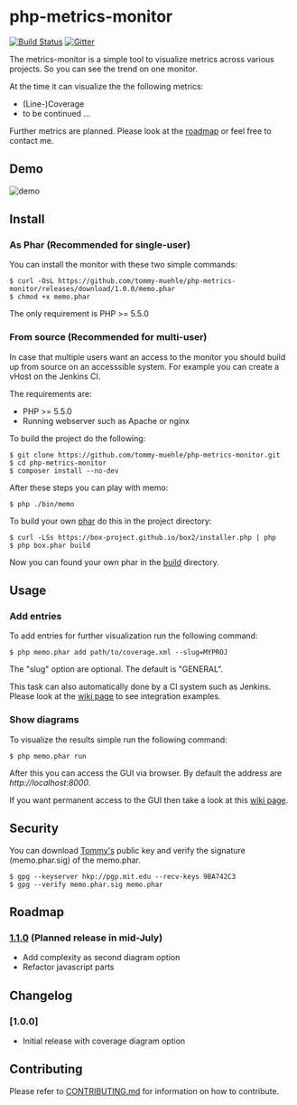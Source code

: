 # php-metrics-monitor

[![Build Status](https://travis-ci.org/tommy-muehle/php-metrics-monitor.svg?branch=master)](https://travis-ci.org/tommy-muehle/php-metrics-monitor)
[![Gitter](https://badges.gitter.im/tommy-muehle/php-metrics-monitor.svg)](https://gitter.im/tommy-muehle/php-metrics-monitor?utm_source=badge&utm_medium=badge&utm_campaign=pr-badge)

The metrics-monitor is a simple tool to visualize metrics across various projects.
So you can see the trend on one monitor.

At the time it can visualize the the following metrics:

* (Line-)Coverage 
* to be continued ...

Further metrics are planned. Please look at the [roadmap](#roadmap) or feel free
to contact me.

## Demo

![demo](resources/memo.gif)

## <a name="install"></a> Install

### As Phar (Recommended for single-user)

You can install the monitor with these two simple commands:

```
$ curl -OsL https://github.com/tommy-muehle/php-metrics-monitor/releases/download/1.0.0/memo.phar
$ chmod +x memo.phar
```

The only requirement is PHP >= 5.5.0

### From source (Recommended for multi-user)

In case that multiple users want an access to the monitor you should build up from source on
an accesssible system. For example you can create a vHost on the Jenkins CI.

The requirements are:
- PHP >= 5.5.0
- Running webserver such as Apache or nginx

To build the project do the following:

```
$ git clone https://github.com/tommy-muehle/php-metrics-monitor.git
$ cd php-metrics-monitor
$ composer install --no-dev
```

After these steps you can play with memo:
 
```
$ php ./bin/memo
``` 

To build your own [phar](http://php.net/manual/en/book.phar.php) do this in the project directory:

```
$ curl -LSs https://box-project.github.io/box2/installer.php | php
$ php box.phar build
```

Now you can found your own phar in the [build](build) directory.

## <a name="usage"></a> Usage

### Add entries

To add entries for further visualization run the following command:

```
$ php memo.phar add path/to/coverage.xml --slug=MYPROJ
```

The "slug" option are optional. The default is "GENERAL".

This task can also automatically done by a CI system such as Jenkins. Please look at the 
[wiki page](https://github.com/tommy-muehle/php-metrics-monitor/wiki/Integration-in-CI-system) to see integration examples.

### Show diagrams

To visualize the results simple run the following command:

```
$ php memo.phar run
```

After this you can access the GUI via browser. 
By default the address are *http://localhost:8000*.

If you want permanent access to the GUI then take a look at 
this [wiki page](https://github.com/tommy-muehle/php-metrics-monitor/wiki/Run-GUI-as-MacOS-daemon).

## <a name="security"></a> Security

You can download [Tommy's](https://github.com/tommy-muehle) public key and verify the 
signature (memo.phar.sig) of the memo.phar.

```
$ gpg --keyserver hkp://pgp.mit.edu --recv-keys 9BA742C3
$ gpg --verify memo.phar.sig memo.phar
```

## <a name="roadmap"></a> Roadmap

### [1.1.0](https://github.com/tommy-muehle/php-metrics-monitor/tree/release/1.1.0) (Planned release in mid-July)

- Add complexity as second diagram option 
- Refactor javascript parts

## Changelog

### [1.0.0]

- Initial release with coverage diagram option

## <a name="contribute"></a> Contributing

Please refer to [CONTRIBUTING.md](CONTRIBUTING.md) for information on how to contribute.
